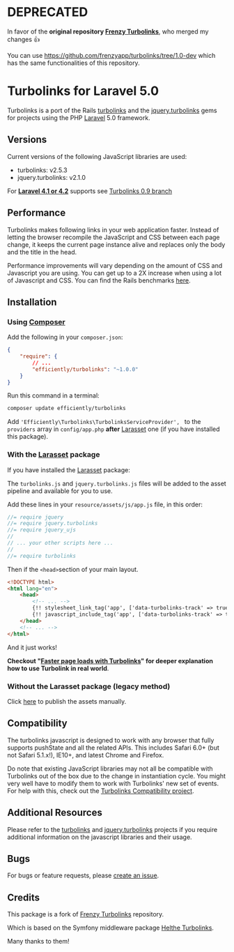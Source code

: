 DEPRECATED
==========

In favor of the **original repository [Frenzy Turbolinks](https://github.com/frenzyapp/turbolinks)**, who merged my changes :+1:

You can use https://github.com/frenzyapp/turbolinks/tree/1.0-dev which has the same functionalities of this repository.

Turbolinks for Laravel 5.0
==========================

Turbolinks is a port of the Rails [turbolinks](https://github.com/rails/turbolinks)
and the [jquery.turbolinks](https://github.com/kossnocorp/jquery.turbolinks) gems
for projects using the PHP [Laravel](http://laravel.com) 5.0 framework.

## Versions

Current versions of the following JavaScript libraries are used:

 * turbolinks: v2.5.3
 * jquery.turbolinks: v2.1.0


For [**Laravel 4.1 or 4.2**](http://laravel.com/docs/4.2) supports see [Turbolinks 0.9 branch](https://github.com/efficiently/turbolinks/tree/0.9)

## Performance

Turbolinks makes following links in your web application faster. Instead of letting
the browser recompile the JavaScript and CSS between each page change, it keeps
the current page instance alive and replaces only the body and the title in the head.

Performance improvements will vary depending on the amount of CSS and Javascript
you are using. You can get up to a 2X increase when using a lot of Javascript and
CSS. You can find the Rails benchmarks [here](https://stevelabnik/turbolinks_test).

## Installation

### Using [Composer](https://getcomposer.org)

Add the following in your `composer.json`:

```json
{
    "require": {
        // ...
        "efficiently/turbolinks": "~1.0.0"
    }
}
```

Run this command in a terminal:
```bash
composer update efficiently/turbolinks
```

Add `'Efficiently\Turbolinks\TurbolinksServiceProvider', ` to the `providers` array in `config/app.php`
**after** [Larasset](https://github.com/efficiently/larasset/tree/1.0) one (if you have installed this package).

### With the [Larasset](https://github.com/efficiently/larasset/tree/1.0) package

If you have installed the [Larasset](https://github.com/efficiently/larasset/tree/1.0) package:

The `turbolinks.js` and `jquery.turbolinks.js` files will be added to the asset pipeline and available for you to use.

Add these lines in your `resource/assets/js/app.js` file, in this order:

```js
//= require jquery
//= require jquery.turbolinks
//= require jquery_ujs
//
// ... your other scripts here ...
//
//= require turbolinks
```

Then if the `<head>`section of your main layout.

```html
<!DOCTYPE html>
<html lang="en">
    <head>
        <!-- ... -->
        {!! stylesheet_link_tag('app', ['data-turbolinks-track' => true]) !!}
        {!! javascript_include_tag('app', ['data-turbolinks-track' => true]) !!}
    </head>
    <!-- ... -->
</html>
```

And it just works!

**Checkout "[Faster page loads with Turbolinks](https://coderwall.com/p/ypzfdw)" for deeper explanation how to use Turbolink in real world**.

### Without the Larasset package (legacy method)

Click [here](README_LEGACY.md) to publish the assets manually.

## Compatibility

The turbolinks javascript is designed to work with any browser that fully supports
pushState and all the related APIs. This includes Safari 6.0+ (but not Safari 5.1.x!),
IE10+, and latest Chrome and Firefox.

Do note that existing JavaScript libraries may not all be compatible with
Turbolinks out of the box due to the change in instantiation cycle. You might
very well have to modify them to work with Turbolinks' new set of events. For
help with this, check out the [Turbolinks Compatibility project](http://reed.github.io/turbolinks-compatibility).

## Additional Resources

Please refer to the [turbolinks](https://github.com/rails/turbolinks) and
[jquery.turbolinks](https://github.com/kossnocorp/jquery.turbolinks) projects
if you require additional information on the javascript libraries and their usage.

## Bugs

For bugs or feature requests, please [create an issue](https://github.com/efficiently/turbolinks/issues/new).

## Credits

This package is a fork of [Frenzy Turbolinks](https://github.com/frenzyapp/turbolinks) repository.

Which is based on the Symfony middleware package [Helthe Turbolinks](https://github.com/helthe/Turbolinks).

Many thanks to them!
